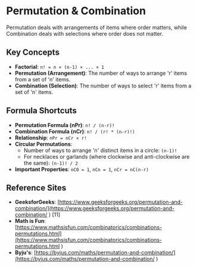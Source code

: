 # Permutation & Combination

Permutation deals with arrangements of items where order matters, while Combination deals with selections where order does not matter.

## Key Concepts
*   **Factorial**: `n! = n × (n-1) × ... × 1`
*   **Permutation (Arrangement)**: The number of ways to arrange 'r' items from a set of 'n' items.
*   **Combination (Selection)**: The number of ways to select 'r' items from a set of 'n' items.

## Formula Shortcuts
*   **Permutation Formula (nPr)**: `n! / (n-r)!`
*   **Combination Formula (nCr)**: `n! / (r! * (n-r)!)`
*   **Relationship**: `nPr = nCr × r!`
*   **Circular Permutations**:
    *   Number of ways to arrange 'n' distinct items in a circle: `(n-1)!`
    *   For necklaces or garlands (where clockwise and anti-clockwise are the same): `(n-1)! / 2`
*   **Important Properties**: `nC0 = 1`, `nCn = 1`, `nCr = nC(n-r)`

## Reference Sites
*   **GeeksforGeeks**: [https://www.geeksforgeeks.org/permutation-and-combination/](https://www.geeksforgeeks.org/permutation-and-combination/ ) [11]
*   **Math is Fun**: [https://www.mathsisfun.com/combinatorics/combinations-permutations.html](https://www.mathsisfun.com/combinatorics/combinations-permutations.html )
*   **Byju's**: [https://byjus.com/maths/permutation-and-combination/](https://byjus.com/maths/permutation-and-combination/ )
